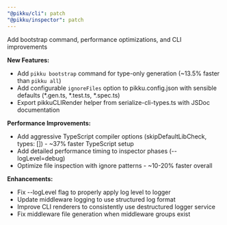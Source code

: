 ```yaml
---
"@pikku/cli": patch
"@pikku/inspector": patch
---
```


Add bootstrap command, performance optimizations, and CLI improvements

**New Features:**
- Add `pikku bootstrap` command for type-only generation (~13.5% faster than `pikku all`)
- Add configurable `ignoreFiles` option to pikku.config.json with sensible defaults (*.gen.ts, *.test.ts, *.spec.ts)
- Export pikkuCLIRender helper from serialize-cli-types.ts with JSDoc documentation

**Performance Improvements:**
- Add aggressive TypeScript compiler options (skipDefaultLibCheck, types: []) - ~37% faster TypeScript setup
- Add detailed performance timing to inspector phases (--logLevel=debug)
- Optimize file inspection with ignore patterns - ~10-20% faster overall

**Enhancements:**
- Fix --logLevel flag to properly apply log level to logger
- Update middleware logging to use structured log format
- Improve CLI renderers to consistently use destructured logger service
- Fix middleware file generation when middleware groups exist
